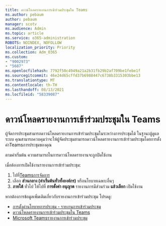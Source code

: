 ```yaml
---
title: ดาวน์โหลดรายงานการเข้าร่วมประชุมใน Teams
ms.author: pebaum
author: pebaum
manager: scotv
ms.audience: Admin
ms.topic: article
ms.service: o365-administration
ROBOTS: NOINDEX, NOFOLLOW
localization_priority: Priority
ms.collection: Adm_O365
ms.custom:
- "9002973"
- "5687"
ms.openlocfilehash: 7792f50c4949a21a2b31fb29b2af709be1febe1f
ms.sourcegitcommit: 46e24d65cffd37b6988447c6738b3315303bbe13
ms.translationtype: MT
ms.contentlocale: th-TH
ms.lasthandoff: 08/13/2021
ms.locfileid: "58339087"
---
```

# <a name="download-attendance-reports-in-teams"></a>ดาวน์โหลดรายงานการเข้าร่วมประชุมใน Teams

ผู้จัดการประชุมสามารถดาวน์โหลดรายงานการเข้าร่วมประชุมในระหว่างการประชุมได้ ในฐานะผู้ดูแลระบบ คุณสามารถควบคุมว่าจะให้ผู้จัดประชุมสามารถดาวน์โหลดรายงานการเข้าร่วมประชุมโดยการตั้งค่าTeamsการประชุมของคุณ 

ตามค่าเริ่มต้น ความสามารถในการดาวน์โหลดรายงานจะถูกปิดใช้งาน 

เมื่อต้องการเปิดใช้งานรายงานการเข้าร่วมประชุม: 
1.  ไปที่[Teamsการจัดการ](https://admin.teams.microsoft.com/policies/meetings)
1.  เลือก **ส่วนกลาง (ค่าเริ่มต้นทั่วทั้งองค์กร)** หรือนโยบายเฉพาะอื่นๆ
1.  **ภายใต้** ทั่วไป ให้ไปที่ **การตั้งค่า อนุญาต** รายงานการมีส่วนร่วม **แล้วเลือก** เปิดใช้งาน

หากต้องการข้อมูลเพิ่มเติมเกี่ยวกับรายงานการเข้าร่วมประชุม โปรดดู:

- [การตั้งค่านโยบายการประชุม - รายงานการเข้าร่วมประชุม](https://docs.microsoft.com/microsoftteams/meeting-policies-in-teams#meeting-policy-settings---meeting-attendance-report)
- [ดาวน์โหลดรายงานการเข้าร่วมประชุมใน Teams](https://support.office.com/article/download-attendance-reports-in-teams-ae7cf170-530c-47d3-84c1-3aedac74d310) 
- [Microsoft Teamsรายงานการเข้าร่วมประชุม](https://docs.microsoft.com/microsoftteams/teams-analytics-and-reports/meeting-attendance-report)
